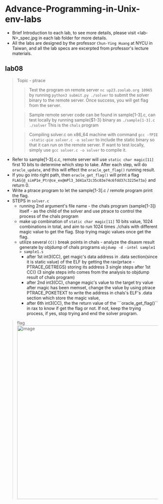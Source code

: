 # Advance-Programming-in-Unix-env-labs
* Brief Introduction to each lab, to see more details, please visit \<lab-N\>_spec.jpg in each lab folder for more details.
* All the labs are designed by the professor ```Chun-Ying Huang``` at NYCU in Taiwan, and all the lab specs are excerpted from professor's lecture materials.

## lab08
> Topic - ptrace
>> Test the program on remote server ```nc up23.zoolab.org 10965``` by running ```python3 submit.py ./solver``` to submit the solver binary to the remote server. Once success, you will get flag from the server.
> 
>> Sample remote server code can be found in sample[1-3].c, can test locally by running sample{$1-3} binary as ```./sample[1-3].c ./solver``` This is the ```chals``` program
>
>> Compiling solver.c on x86_64 machine with command ```gcc -fPIE -static-pie solver.c -o solver``` to include the static binary so that it can run on the remote server. If want to test locally, simply use ```gcc solver.c -o solver``` to compile it.
* Refer to sample[1-3].c.c, remote server will use ```static char magic[11]``` first 10 bits to determine which step to take. After each step, will do ```oracle_update```, and this will effect the ```oracle_get_flag()``` running result.
* If you go into right path, then ```oracle_get_flag()``` will print a flag ```FLAG{@_simP1e_Ptr@ce_ex@mPl3_3d41a72c35c03e74c6fdd37c3225e73a}``` and return 0.
* Write a ptrace program to let the sample[1-3].c / remote program print the flag.
* STEPS in ```solver.c```
  * running 2nd argument's file name - the chals program (sample[1-3]) itself - as the child of the solver and use ptrace to control the process of the chals program
  * make up combination of ```static char magic[11]``` 10 bits value, 1024 combinations in total, and aim to run 1024 times ./chals with different magic value to get the flag. Stop trying magic values once get the flag.
  * utilize several ```CC()``` break points in chals - analyze the disasm result generate by objdump of chals programs ```objdump -d -intel sample1 > sample1.s```
    * after 1st int3(CC), get magic's data address in .data section(since it is static value) of the ELF by getting the rax(prtace - PTRACE_GETREGS) storing its address 3 single steps after 1st CC() (3 single steps info comes from the analysis to objdump result of chals program)
    * after 2nd int3(CC), change magic's value to the target try value after magic has been memset, change the value by using ptrace PTRACE_POKETEXT to write the address in chals's ELF's .data section which store the magic value,
    * after 6th int3(CC), the the return value of the ```oracle_get_flag()`` in rax to know if get the flag or not. If not, keep the trying process, if yes, stop trying and end the solver program.
> flag </br>
> <img width="572" alt="image" src="https://github.com/yoonaiu/Advance-Programming-in-Unix-env-labs/assets/73454628/74ef6137-72da-4a81-bfe7-7320bf26b306">


  
